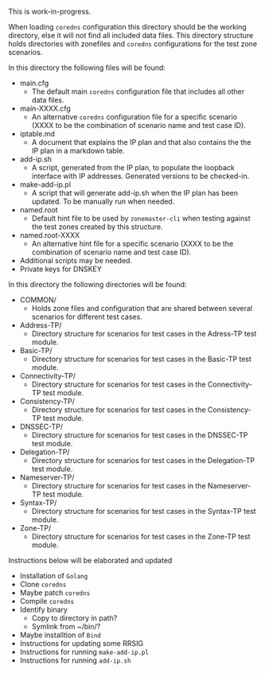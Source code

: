 This is work-in-progress.

When loading `coredns` configuration this directory should be the working
directory, else it will not find all included data files. This directory
structure holds directories with zonefiles and `coredns` configurations
for the test zone scenarios.


In this directory the following files will be found:

* main.cfg
  * The default main `coredns` configuration file that includes all
    other data files.
* main-XXXX.cfg
  * An alternative `coredns` configuration file for a specific
    scenario (XXXX to be the combination of scenario name and test case ID).
* iptable.md
  * A document that explains the IP plan and that also contains the
    the IP plan in a markdown table.
* add-ip.sh
  * A script, generated from the IP plan, to populate the loopback
    interface with IP addresses. Generated versions to be checked-in.
* make-add-ip.pl
  * A script that will generate add-ip.sh when the IP plan has
    been updated. To be manually run when needed.
* named.root
  * Default hint file to be used by `zonemaster-cli` when testing
    against the test zones created by this structure.
* named.root-XXXX
  * An alternative hint file for a specific scenario (XXXX to
    be the combination of scenario name and test case ID).
* Additional scripts may be needed.
* Private keys for DNSKEY


In this directory the following directories will be found:

* COMMON/
  * Holds zone files and configuration that are shared between several scenarios
    for different test cases.
* Address-TP/
  * Directory structure for scenarios for test cases in the Adress-TP test module.
* Basic-TP/
  * Directory structure for scenarios for test cases in the Basic-TP test module.
* Connectivity-TP/
  * Directory structure for scenarios for test cases in the Connectivity-TP test
    module.
* Consistency-TP/
  * Directory structure for scenarios for test cases in the Consistency-TP test
    module.
* DNSSEC-TP/
  * Directory structure for scenarios for test cases in the DNSSEC-TP test
    module.
* Delegation-TP/
  * Directory structure for scenarios for test cases in the Delegation-TP test
    module.
* Nameserver-TP/
  * Directory structure for scenarios for test cases in the Nameserver-TP test
    module.
* Syntax-TP/
  * Directory structure for scenarios for test cases in the Syntax-TP test
    module.
* Zone-TP/
  * Directory structure for scenarios for test cases in the Zone-TP test module.


Instructions below will be elaborated and updated

* Installation of `Golang`
* Clone `coredns`
* Maybe patch `coredns`
* Compile `coredns`
* Identify binary
  * Copy to directory in path?
  * Symlink from ~/bin/?
* Maybe installtion of `Bind`
* Instructions for updating some RRSIG
* Instructions for running `make-add-ip.pl`
* Instructions for running `add-ip.sh`




